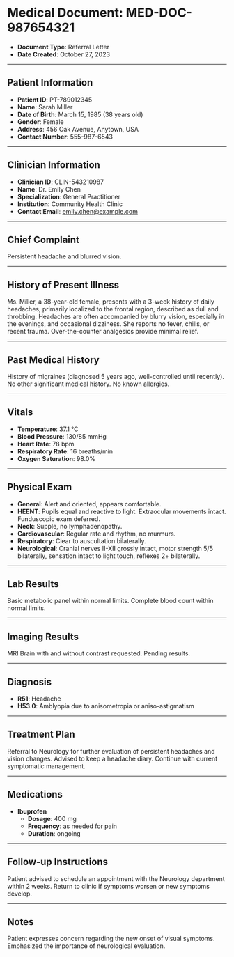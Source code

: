 # Medical Document: MED-DOC-987654321

*   **Document Type**: Referral Letter
*   **Date Created**: October 27, 2023

---

## Patient Information

*   **Patient ID**: PT-789012345
*   **Name**: Sarah Miller
*   **Date of Birth**: March 15, 1985 (38 years old)
*   **Gender**: Female
*   **Address**: 456 Oak Avenue, Anytown, USA
*   **Contact Number**: 555-987-6543

---

## Clinician Information

*   **Clinician ID**: CLIN-543210987
*   **Name**: Dr. Emily Chen
*   **Specialization**: General Practitioner
*   **Institution**: Community Health Clinic
*   **Contact Email**: emily.chen@example.com

---

## Chief Complaint

Persistent headache and blurred vision.

---

## History of Present Illness

Ms. Miller, a 38-year-old female, presents with a 3-week history of daily headaches, primarily localized to the frontal region, described as dull and throbbing. Headaches are often accompanied by blurry vision, especially in the evenings, and occasional dizziness. She reports no fever, chills, or recent trauma. Over-the-counter analgesics provide minimal relief.

---

## Past Medical History

History of migraines (diagnosed 5 years ago, well-controlled until recently). No other significant medical history. No known allergies.

---

## Vitals

*   **Temperature**: 37.1 °C
*   **Blood Pressure**: 130/85 mmHg
*   **Heart Rate**: 78 bpm
*   **Respiratory Rate**: 16 breaths/min
*   **Oxygen Saturation**: 98.0%

---

## Physical Exam

*   **General**: Alert and oriented, appears comfortable.
*   **HEENT**: Pupils equal and reactive to light. Extraocular movements intact. Funduscopic exam deferred.
*   **Neck**: Supple, no lymphadenopathy.
*   **Cardiovascular**: Regular rate and rhythm, no murmurs.
*   **Respiratory**: Clear to auscultation bilaterally.
*   **Neurological**: Cranial nerves II-XII grossly intact, motor strength 5/5 bilaterally, sensation intact to light touch, reflexes 2+ bilaterally.

---

## Lab Results

Basic metabolic panel within normal limits. Complete blood count within normal limits.

---

## Imaging Results

MRI Brain with and without contrast requested. Pending results.

---

## Diagnosis

*   **R51**: Headache
*   **H53.0**: Amblyopia due to anisometropia or aniso-astigmatism

---

## Treatment Plan

Referral to Neurology for further evaluation of persistent headaches and vision changes. Advised to keep a headache diary. Continue with current symptomatic management.

---

## Medications

*   **Ibuprofen**
    *   **Dosage**: 400 mg
    *   **Frequency**: as needed for pain
    *   **Duration**: ongoing

---

## Follow-up Instructions

Patient advised to schedule an appointment with the Neurology department within 2 weeks. Return to clinic if symptoms worsen or new symptoms develop.

---

## Notes

Patient expresses concern regarding the new onset of visual symptoms. Emphasized the importance of neurological evaluation.